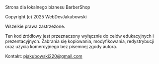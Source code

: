 Strona dla lokalnego biznesu BarberShop


Copyright (c) 2025 WebDevJakubowski

Wszelkie prawa zastrzeżone.

Ten kod źródłowy jest przeznaczony wyłącznie do celów edukacyjnych i prezentacyjnych. 
Zabrania się kopiowania, modyfikowania, redystrybucji oraz użycia komercyjnego 
bez pisemnej zgody autora.

Kontakt: pjakubowski220@gmail.com
